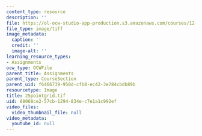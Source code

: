 ```yaml
---
content_type: resource
description: ''
file: https://ol-ocw-studio-app-production.s3.amazonaws.com/courses/12-524-mechanical-properties-of-rocks-fall-2005/88068ce257cb1294834ec7e1a1c992ef_25pointgrid.tif
file_type: image/tiff
image_metadata:
  caption: ''
  credit: ''
  image-alt: ''
learning_resource_types:
- Assignments
ocw_type: OCWFile
parent_title: Assignments
parent_type: CourseSection
parent_uid: f6466739-950d-cfb8-ec42-3e784cbdb89b
resourcetype: Image
title: 25pointgrid.tif
uid: 88068ce2-57cb-1294-834e-c7e1a1c992ef
video_files:
  video_thumbnail_file: null
video_metadata:
  youtube_id: null
---
```

